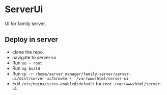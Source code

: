 # ServerUi
UI for family server.

## Deploy in server
* clone the repo.
* navigate to server-ui
* Run `su - root`
* Run `ng build`
* Run `cp -r /home/server_manager/family-server/server-ui/dist/server-ui/browser/  /var/www/html/server-ui`
* Edit `/etc/nginx/sites-enabled/default` for `root /var/www/html/server-ui`

